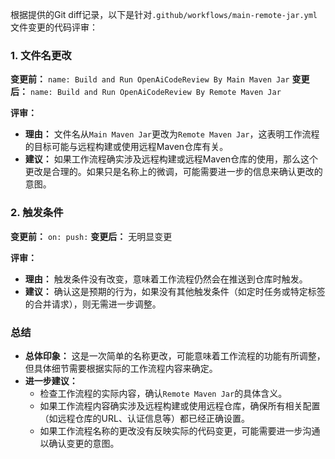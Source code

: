 根据提供的Git diff记录，以下是针对`.github/workflows/main-remote-jar.yml`文件变更的代码评审：

### 1. 文件名更改

**变更前：** `name: Build and Run OpenAiCodeReview By Main Maven Jar`
**变更后：** `name: Build and Run OpenAiCodeReview By Remote Maven Jar`

**评审：**
- **理由：** 文件名从`Main Maven Jar`更改为`Remote Maven Jar`，这表明工作流程的目标可能与远程构建或使用远程Maven仓库有关。
- **建议：** 如果工作流程确实涉及远程构建或远程Maven仓库的使用，那么这个更改是合理的。如果只是名称上的微调，可能需要进一步的信息来确认更改的意图。

### 2. 触发条件

**变更前：** `on: push:`
**变更后：** 无明显变更

**评审：**
- **理由：** 触发条件没有改变，意味着工作流程仍然会在推送到仓库时触发。
- **建议：** 确认这是预期的行为，如果没有其他触发条件（如定时任务或特定标签的合并请求），则无需进一步调整。

### 总结

- **总体印象：** 这是一次简单的名称更改，可能意味着工作流程的功能有所调整，但具体细节需要根据实际的工作流程内容来确定。
- **进一步建议：** 
  - 检查工作流程的实际内容，确认`Remote Maven Jar`的具体含义。
  - 如果工作流程内容确实涉及远程构建或使用远程仓库，确保所有相关配置（如远程仓库的URL、认证信息等）都已经正确设置。
  - 如果工作流程名称的更改没有反映实际的代码变更，可能需要进一步沟通以确认变更的意图。